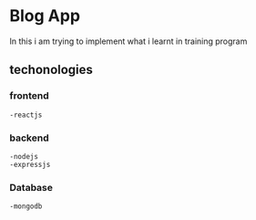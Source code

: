 # Blog App

In this i am trying to implement what i learnt in training program





## techonologies 

  ###  frontend
    -reactjs
  ###  backend
    -nodejs
    -expressjs
  ### Database
    -mongodb

